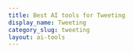 ```yaml
---
title: Best AI tools for Tweeting
display_name: Tweeting
category_slug: tweeting
layout: ai-tools
---
```

